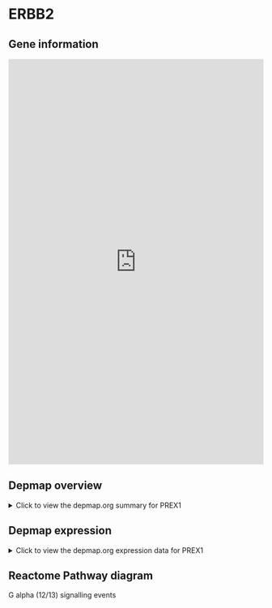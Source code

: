 <h1>ERBB2</h1>

<h2>Gene information</h2>
<iframe src="https://depmap.org/portal/gene/PREX1?tab=about" style="border:none;width:100%;height:800px"></iframe>

<h2>Depmap overview</h2>
<details>
  <summary>Click to view the depmap.org summary for PREX1</summary>
  <iframe src="https://depmap.org/portal/gene/PREX1?tab=overview" style="border:none;width:100%;height:800px"></iframe>
</details>

<h2>Depmap expression</h2>
<details>
  <summary>Click to view the depmap.org expression data for PREX1</summary>
  <iframe src="https://depmap.org/portal/gene/PREX1?tab=characterization" style="border:none;width:100%;height:800px"></iframe>
</details>



<h2>Reactome Pathway diagram</h2>
G alpha (12/13) signalling events
<div id="diagramHolder"></div>

<script>
    //Creating the Reactome Diagram widget
    //Take into account a proxy needs to be set up in your server side pointing to www.reactome.org
    function onReactomeDiagramReady(){  //This function is automatically called when the widget code is ready to be used
        var diagram = Reactome.Diagram.create({
            "placeHolder" : "diagramHolder",
            "width" : 900,
            "height" : 500
        });

        //Initialising it to the "Hemostasis" pathway
        diagram.loadDiagram("R-HSA-416482");

        //Adding different listeners

        diagram.onDiagramLoaded(function (loaded) {
            console.info("Loaded ", loaded);
            diagram.flagItems("BAD");
	    diagram.flagItems("Q92934");
            if (loaded == "R-HSA-416482") diagram.selectItem("R-HSA-416482");
        });

     }
</script>



